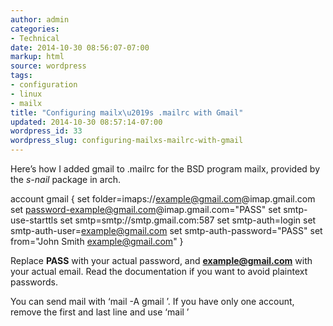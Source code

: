 ```yaml
---
author: admin
categories:
- Technical
date: 2014-10-30 08:56:07-07:00
markup: html
source: wordpress
tags:
- configuration
- linux
- mailx
title: "Configuring mailx\u2019s .mailrc with Gmail"
updated: 2014-10-30 08:57:14-07:00
wordpress_id: 33
wordpress_slug: configuring-mailxs-mailrc-with-gmail
---
```

Here’s how I added gmail to .mailrc for the BSD program mailx, provided by the *s-nail* package in arch.

account gmail {
  set folder=imaps://example@gmail.com@imap.gmail.com
  set password-example@gmail.com@imap.gmail.com="PASS"
  set smtp-use-starttls
  set smtp=smtp://smtp.gmail.com:587
  set smtp-auth=login
  set smtp-auth-user=example@gmail.com
  set smtp-auth-password="PASS"
  set from="John Smith <example@gmail.com>"
}

Replace **PASS** with your actual password, and **example@gmail.com** with your actual email. Read the documentation if you want to avoid plaintext passwords.

You can send mail with ‘mail -A gmail <params>’. If you have only one account, remove the first and last line and use ‘mail <params>’
